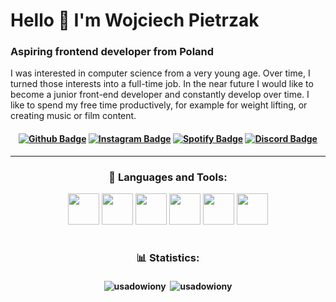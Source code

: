 <h1 align="lef">Hello 👋 I'm Wojciech Pietrzak</h1>
<h3 align="left">Aspiring frontend developer from Poland</h3>
<p>I was interested in computer science from a very young age. Over time, I turned those interests into a full-time job. In the near future I would like to become a junior front-end developer and constantly develop over time. I like to spend my free time productively, for example for weight lifting, or creating music or film content.</p>

<h4 align="center">

[![Github Badge](https://img.shields.io/badge/-Facebook-blue?style=for-the-badge&logo=Facebook&logoColor=white&link=https://github.com/arthurspk)](https://www.facebook.com/wojtek.pietrzak.9440/)
[![Instagram Badge](https://img.shields.io/badge/-instagram-red?style=for-the-badge&logo=instagram&logoColor=white&link=https://github.com/arthurspk)](https://www.instagram.com/wojciu.master/)
[![Spotify Badge](https://img.shields.io/badge/-Spotify-3bb34b?style=for-the-badge&logo=Spotify&logoColor=161f16&link=https://github.com/arthurspk)](https://open.spotify.com/user/314azkzzqzuwxeawdousbrxyj5sy?si=659e403af929465c)
[![Discord Badge](https://img.shields.io/badge/Discord-5865F2?style=for-the-badge&logo=discord&logoColor=white)](https://discordapp.com/users/343102969153060886)

</h4>

---

<h3 align="center">🧰 Languages and Tools:</h3>
<p align="center">
<img width="50" src="https://cdn.jsdelivr.net/gh/devicons/devicon/icons/html5/html5-original.svg"/>
<img width="50" src="https://cdn.jsdelivr.net/gh/devicons/devicon/icons/css3/css3-original.svg"/>
<img width="50" src="https://cdn.jsdelivr.net/gh/devicons/devicon/icons/javascript/javascript-original.svg"/>
<img width="50" src="https://cdn.jsdelivr.net/gh/devicons/devicon/icons/sass/sass-original.svg"/>
<img width="50" src="https://cdn.jsdelivr.net/gh/devicons/devicon/icons/git/git-original.svg"/>
<img width="50" src="https://cdn.jsdelivr.net/gh/devicons/devicon/icons/visualstudio/visualstudio-plain.svg"/>
</p>

<h1></h1>
<h3 align="center">📊 Statistics:</h3>
<h4 align="center">
<img align="center" src="https://github-readme-stats.vercel.app/api?username=usadowiony&show_icons=true&theme=github_dark&locale=en" alt="usadowiony" />
&nbsp;<img align="center" src="https://github-readme-stats.vercel.app/api/top-langs?username=usadowiony&show_icons=true&theme=github_dark&locale=en&layout=compact" alt="usadowiony" />
</h4>
